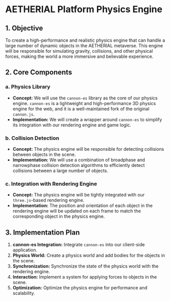 # AETHERIAL Platform Physics Engine

## 1. Objective

To create a high-performance and realistic physics engine that can handle a large number of dynamic objects in the AETHERIAL metaverse. This engine will be responsible for simulating gravity, collisions, and other physical forces, making the world a more immersive and believable experience.

## 2. Core Components

### a. Physics Library

- **Concept:** We will use the `cannon-es` library as the core of our physics engine. `cannon-es` is a lightweight and high-performance 3D physics engine for the web, and it is a well-maintained fork of the original `cannon.js`.
- **Implementation:** We will create a wrapper around `cannon-es` to simplify its integration with our rendering engine and game logic.

### b. Collision Detection

- **Concept:** The physics engine will be responsible for detecting collisions between objects in the scene.
- **Implementation:** We will use a combination of broadphase and narrowphase collision detection algorithms to efficiently detect collisions between a large number of objects.

### c. Integration with Rendering Engine

- **Concept:** The physics engine will be tightly integrated with our `three.js`-based rendering engine.
- **Implementation:** The position and orientation of each object in the rendering engine will be updated on each frame to match the corresponding object in the physics engine.

## 3. Implementation Plan

1.  **cannon-es Integration:** Integrate `cannon-es` into our client-side application.
2.  **Physics World:** Create a physics world and add bodies for the objects in the scene.
3.  **Synchronization:** Synchronize the state of the physics world with the rendering engine.
4.  **Interaction:** Implement a system for applying forces to objects in the scene.
5.  **Optimization:** Optimize the physics engine for performance and scalability.

